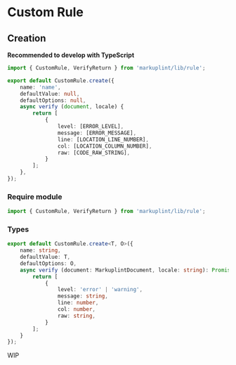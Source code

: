 # Custom Rule

## Creation

**Recommended to develop with TypeScript**

```typescript
import { CustomRule, VerifyReturn } from 'markuplint/lib/rule';

export default CustomRule.create({
	name: 'name',
	defaultValue: null,
	defaultOptions: null,
	async verify (document, locale) {
		return [
			{
				level: [ERROR_LEVEL],
				message: [ERROR_MESSAGE],
				line: [LOCATION_LINE_NUMBER],
				col: [LOCATION_COLUMN_NUMBER],
				raw: [CODE_RAW_STRING],
			}
		];
	},
});
```

### Require module

```typescript
import { CustomRule, VerifyReturn } from 'markuplint/lib/rule';
```

### Types

```typescript
export default CustomRule.create<T, O>({
	name: string,
	defaultValue: T,
	defaultOptions: O,
	async verify (document: MarkuplintDocument, locale: string): Promise<VerifyReturn[]> {
		return [
			{
				level: 'error' | 'warning',
				message: string,
				line: number,
				col: number,
				raw: string,
			}
		];
	}
});
```

WIP

